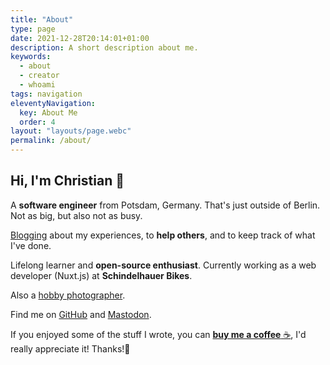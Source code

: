 ```yaml
---
title: "About"
type: page
date: 2021-12-28T20:14:01+01:00
description: A short description about me.
keywords:
  - about
  - creator
  - whoami
tags: navigation
eleventyNavigation:
  key: About Me
  order: 4
layout: "layouts/page.webc"
permalink: /about/
---
```


## Hi, I'm Christian 👋

A **software engineer** from Potsdam, Germany. That's just outside of Berlin. Not as big, but also not as busy.

[Blogging](/blog/) about my experiences, to **help others**, and to keep track of what I've done.

Lifelong learner and **open-source enthusiast**. Currently working as a web developer (Nuxt.js) at **Schindelhauer Bikes**.

Also a [hobby photographer](https://pixelfed.de/i/web/profile/382484911250793335).

Find me on [GitHub](https://github.com/chringel21) and [Mastodon](https://fosstodon.org/@chringel).

If you enjoyed some of the stuff I wrote, you can [**buy me a coffee** ☕️](https://ko-fi.com/chringel), I'd really appreciate it! Thanks!🙏
